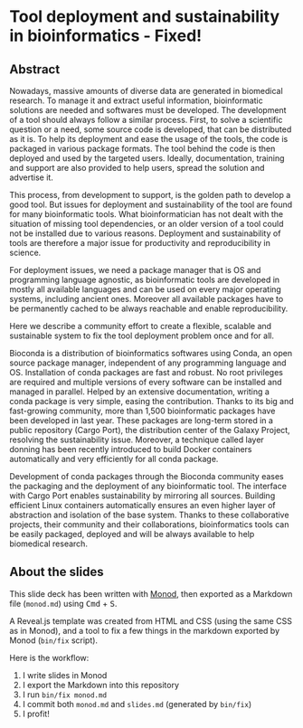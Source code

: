 # Tool deployment and sustainability in bioinformatics - Fixed!

## Abstract

Nowadays, massive amounts of diverse data are generated in biomedical research. To manage it and extract useful information, bioinformatic solutions are needed and softwares must be developed. The development of a tool should always follow a similar process. First, to solve a scientific question or a need, some source code is developed, that can be distributed as it is. To help its deployment and ease the usage of the tools, the code is packaged in various package formats. The tool behind the code is then deployed and used by the targeted users. Ideally, documentation, training and support are also provided to help users, spread the solution and advertise it.

This process, from development to support, is the golden path to develop a good tool. But issues for deployment and sustainability of the tool are found for many bioinformatic tools. What bioinformatician has not dealt with the situation of missing tool dependencies, or an older version of a tool could not be installed due to various reasons. Deployment and sustainability of tools are therefore a major issue for productivity and reproducibility in science.

For deployment issues, we need a package manager that is OS and programming language agnostic, as bioinformatic tools are developed in mostly all available languages and can be used on every major operating systems, including ancient ones. Moreover all available packages have to be permanently cached to be always reachable and enable reproducibility.

Here we describe a community effort to create a flexible, scalable and sustainable system to fix the tool deployment problem once and for all.

Bioconda is a distribution of bioinformatics softwares using Conda, an open source package manager, independent of any programming language and OS. Installation of conda packages are fast and robust. No root privileges are required and multiple versions of every software can be installed and managed in parallel. Helped by an extensive documentation, writing a conda package is very simple, easing the contribution. Thanks to its big and fast-growing community, more than 1,500 bioinformatic packages have been developed in last year. These packages are long-term stored in a public repository (Cargo Port), the distribution center of the Galaxy Project, resolving the sustainability issue. Moreover, a technique called layer donning has been recently introduced to build Docker containers automatically and very efficiently for all conda package.

Development of conda packages through the Bioconda community eases the packaging and the deployment of any bioinformatic tool. The interface with Cargo Port enables sustainability by mirroring all sources. Building efficient Linux containers automatically ensures an even higher layer of abstraction and isolation of the base system. Thanks to these collaborative projects, their community and their collaborations, bioinformatics tools can be easily packaged, deployed and will be always available to help biomedical research.

## About the slides

This slide deck has been written with
[Monod](https://github.com/tailordev/monod), then exported as a Markdown file
(`monod.md`) using <kbd>Cmd</kbd> + <kbd>S</kbd>.

A Reveal.js template was created from HTML and CSS (using the same CSS as in Monod), and a tool to fix a few things in the markdown exported by Monod (`bin/fix` script).

Here is the workflow:

1. I write slides in Monod
2. I export the Markdown into this repository
3. I run `bin/fix monod.md`
4. I commit both `monod.md` and `slides.md` (generated by `bin/fix`)
5. I profit!
